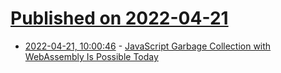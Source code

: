 # [Published on 2022-04-21](index.md)

* [2022-04-21, 10:00:46](https://news.ycombinator.com/item?id=31107591) - [JavaScript Garbage Collection with WebAssembly Is Possible Today](https://jott.live/markdown/js_gc_in_wasm)
